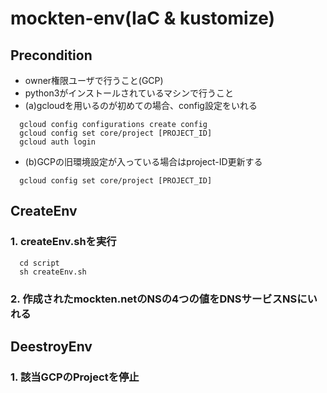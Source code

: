 # mockten-env(IaC & kustomize)
## Precondition
* owner権限ユーザで行うこと(GCP)
* python3がインストールされているマシンで行うこと
* (a)gcloudを用いるのが初めての場合、config設定をいれる
```
  gcloud config configurations create config
  gcloud config set core/project [PROJECT_ID]
  gcloud auth login
```  
* (b)GCPの旧環境設定が入っている場合はproject-ID更新する
```
  gcloud config set core/project [PROJECT_ID]
```

## CreateEnv
### 1.   createEnv.shを実行
```
  cd script
  sh createEnv.sh
```  
### 2.  作成されたmockten.netのNSの4つの値をDNSサービスNSにいれる

## DeestroyEnv
### 1.  該当GCPのProjectを停止

